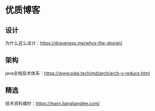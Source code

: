 # 优质博客


## 设计

为什么这么设计：https://draveness.me/whys-the-design/

## 架构

java全栈技术体系：https://www.pdai.tech/md/arch/arch-y-reduce.html

## 精选

技术资料摘抄：https://learn.lianglianglee.com/

